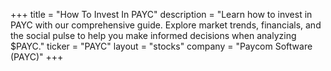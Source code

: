 +++
title = "How To Invest In PAYC"
description = "Learn how to invest in PAYC with our comprehensive guide. Explore market trends, financials, and the social pulse to help you make informed decisions when analyzing $PAYC."
ticker = "PAYC"
layout = "stocks"
company = "Paycom Software (PAYC)"
+++

